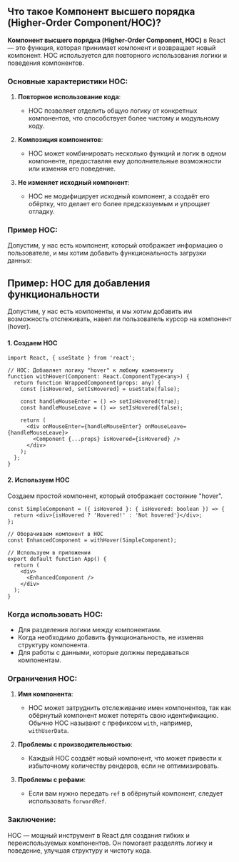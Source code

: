 ## Что такое Компонент высшего порядка (Higher-Order Component/HOC)?

**Компонент высшего порядка (Higher-Order Component, HOC)** в React — это функция, которая принимает компонент и возвращает новый компонент. HOC используется для повторного использования логики и поведения компонентов.

### Основные характеристики HOC:

1. **Повторное использование кода**:
   - HOC позволяет отделить общую логику от конкретных компонентов, что способствует более чистому и модульному коду.

2. **Композиция компонентов**:
   - HOC может комбинировать несколько функций и логик в одном компоненте, предоставляя ему дополнительные возможности или изменяя его поведение.

3. **Не изменяет исходный компонент**:
   - HOC не модифицирует исходный компонент, а создаёт его обёртку, что делает его более предсказуемым и упрощает отладку.

### Пример HOC:

Допустим, у нас есть компонент, который отображает информацию о пользователе, и мы хотим добавить функциональность загрузки данных:

## **Пример: HOC для добавления функциональности**

Допустим, у нас есть компоненты, и мы хотим добавить им возможность отслеживать, навел ли пользователь курсор на компонент (hover).

#### 1. **Создаем HOC**

```tsx
import React, { useState } from 'react';

// HOC: Добавляет логику "hover" к любому компоненту
function withHover(Component: React.ComponentType<any>) {
  return function WrappedComponent(props: any) {
    const [isHovered, setIsHovered] = useState(false);

    const handleMouseEnter = () => setIsHovered(true);
    const handleMouseLeave = () => setIsHovered(false);

    return (
      <div onMouseEnter={handleMouseEnter} onMouseLeave={handleMouseLeave}>
        <Component {...props} isHovered={isHovered} />
      </div>
    );
  };
}
```

#### 2. **Используем HOC**

Создаем простой компонент, который отображает состояние "hover".

```tsx
const SimpleComponent = ({ isHovered }: { isHovered: boolean }) => {
  return <div>{isHovered ? 'Hovered!' : 'Not hovered'}</div>;
};

// Оборачиваем компонент в HOC
const EnhancedComponent = withHover(SimpleComponent);

// Используем в приложении
export default function App() {
  return (
    <div>
      <EnhancedComponent />
    </div>
  );
}
```

### Когда использовать HOC:

- Для разделения логики между компонентами.
- Когда необходимо добавить функциональность, не изменяя структуру компонента.
- Для работы с данными, которые должны передаваться компонентам.

### Ограничения HOC:

1. **Имя компонента**:
   - HOC может затруднить отслеживание имен компонентов, так как обёрнутый компонент может потерять свою идентификацию. Обычно HOC называют с префиксом `with`, например, `withUserData`.

2. **Проблемы с производительностью**:
   - Каждый HOC создаёт новый компонент, что может привести к избыточному количеству рендеров, если не оптимизировать.

3. **Проблемы с рефами**:
   - Если вам нужно передать `ref` в обёрнутый компонент, следует использовать `forwardRef`.

### Заключение:
HOC — мощный инструмент в React для создания гибких и переиспользуемых компонентов. Он помогает разделять логику и поведение, улучшая структуру и чистоту кода.